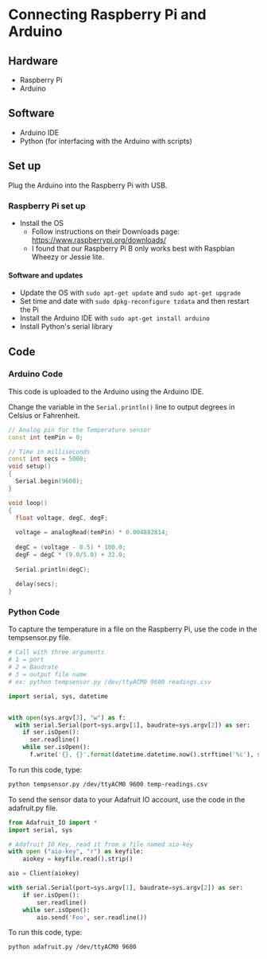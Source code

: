 # Connecting Raspberry Pi and Arduino

## Hardware

- Raspberry Pi
- Arduino

## Software

- Arduino IDE
- Python (for interfacing with the Arduino with scripts)


## Set up

Plug the Arduino into the Raspberry Pi with USB.

### Raspberry Pi set up
- Install the OS
  - Follow instructions on their Downloads page: https://www.raspberrypi.org/downloads/
  - I found that our Raspberry Pi B only works best with Raspbian Wheezy or
    Jessie lite.


#### Software and updates
- Update the OS with `sudo apt-get update` and `sudo apt-get upgrade`
- Set time and date with `sudo dpkg-reconfigure tzdata` and then restart the Pi
- Install the Arduino IDE with `sudo apt-get install arduino`
- Install Python's serial library

## Code


### Arduino Code
This code is uploaded to the Arduino using the Arduino IDE.

Change the variable in the `Serial.println()` line to output degrees in Celsius
or Fahrenheit.

```c++
// Analog pin for the Temperature sensor
const int temPin = 0;

// Time in milliseconds
const int secs = 5000;
void setup()
{
  Serial.begin(9600);
}

void loop()
{
  float voltage, degC, degF;
  
  voltage = analogRead(temPin) * 0.004882814;
 
  degC = (voltage - 0.5) * 100.0;
  degF = degC * (9.0/5.0) + 32.0;
  
  Serial.println(degC);
  
  delay(secs);
}
```

### Python Code

To capture the temperature in a file on the Raspberry Pi, use the code in the
tempsensor.py file.

```python
# Call with three arguments
# 1 = port
# 2 = Baudrate
# 3 = output file name
# ex: python tempsensor.py /dev/ttyACM0 9600 readings.csv

import serial, sys, datetime


with open(sys.argv[3], "w") as f:
  with serial.Serial(port=sys.argv[1], baudrate=sys.argv[2]) as ser:
    if ser.isOpen():
      ser.readline()
    while ser.isOpen():
      f.write('{}, {}'.format(datetime.datetime.now().strftime('%c'), ser.readline()))
```
To run this code, type:

```bash
python tempsensor.py /dev/ttyACM0 9600 temp-readings.csv
```

To send the sensor data to your Adafruit IO account, use the code in the
adafruit.py file.

```python
from Adafruit_IO import *
import serial, sys

# Adafruit IO Key, read it from a file named aio-key
with open ("aio-key", "r") as keyfile:
    aiokey = keyfile.read().strip()

aio = Client(aiokey)

with serial.Serial(port=sys.argv[1], baudrate=sys.argv[2]) as ser:
    if ser.isOpen():
        ser.readline()
    while ser.isOpen():
        aio.send('Foo', ser.readline())
```

To run this code, type:

```bash
python adafruit.py /dev/ttyACM0 9600
```
